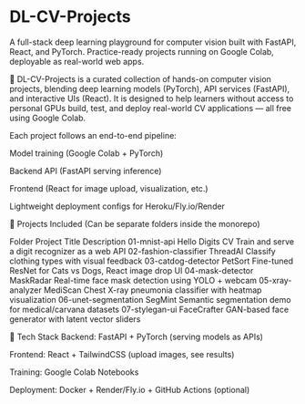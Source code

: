 # DL-CV-Projects
A full-stack deep learning playground for computer vision built with FastAPI, React, and PyTorch. Practice-ready projects running on Google Colab, deployable as real-world web apps.

📖 DL-CV-Projects is a curated collection of hands-on computer vision projects, blending deep learning models (PyTorch), API services (FastAPI), and interactive UIs (React). It is designed to help learners without access to personal GPUs build, test, and deploy real-world CV applications — all free using Google Colab.

Each project follows an end-to-end pipeline:

Model training (Google Colab + PyTorch)

Backend API (FastAPI serving inference)

Frontend (React for image upload, visualization, etc.)

Lightweight deployment configs for Heroku/Fly.io/Render

🧠 Projects Included
(Can be separate folders inside the monorepo)

Folder	Project Title	Description
01-mnist-api	Hello Digits CV	Train and serve a digit recognizer as a web API
02-fashion-classifier	ThreadAI	Classify clothing types with visual feedback
03-catdog-detector	PetSort	Fine-tuned ResNet for Cats vs Dogs, React image drop UI
04-mask-detector	MaskRadar	Real-time face mask detection using YOLO + webcam
05-xray-analyzer	MediScan	Chest X-ray pneumonia classifier with heatmap visualization
06-unet-segmentation	SegMint	Semantic segmentation demo for medical/carvana datasets
07-stylegan-ui	FaceCrafter	GAN-based face generator with latent vector sliders

🧪 Tech Stack
Backend: FastAPI + PyTorch (serving models as APIs)

Frontend: React + TailwindCSS (upload images, see results)

Training: Google Colab Notebooks

Deployment: Docker + Render/Fly.io + GitHub Actions (optional)

